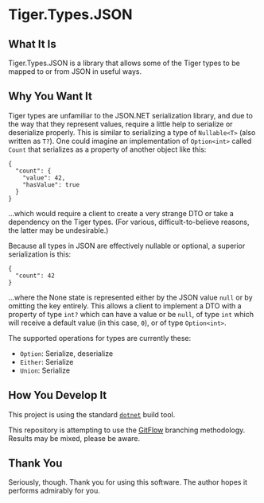 # Tiger.Types.JSON

## What It Is

Tiger.Types.JSON is a library that allows some of the Tiger types to be mapped to or from JSON in useful ways.

## Why You Want It

Tiger types are unfamiliar to the JSON.NET serialization library, and due to the way that they represent values, require a little help to serialize or deserialize properly. This is similar to serializing a type of `Nullable<T>` (also written as `T?`). One could imagine an implementation of `Option<int>` called `Count` that serializes as a property of another object like this:

```
{
  "count": {
    "value": 42,
    "hasValue": true
  }
}
```

…which would require a client to create a very strange DTO or take a dependency on the Tiger types. (For various, difficult-to-believe reasons, the latter may be undesirable.)

Because all types in JSON are effectively nullable or optional, a superior serialization is this:

```
{
  "count": 42
}
```

…where the None state is represented either by the JSON value `null` or by omitting the key entirely. This allows a client to implement a DTO with a property of type `int?` which can have a value or be `null`, of type `int` which will receive a default value (in this case, `0`), or of type `Option<int>`.

The supported operations for types are currently these:

- `Option`: Serialize, deserialize
- `Either`: Serialize
- `Union`: Serialize 

## How You Develop It

This project is using the standard [`dotnet`](https://dot.net) build tool.

This repository is attempting to use the [GitFlow](http://jeffkreeftmeijer.com/2010/why-arent-you-using-git-flow/) branching methodology. Results may be mixed, please be aware.

## Thank You

Seriously, though. Thank you for using this software. The author hopes it performs admirably for you.
